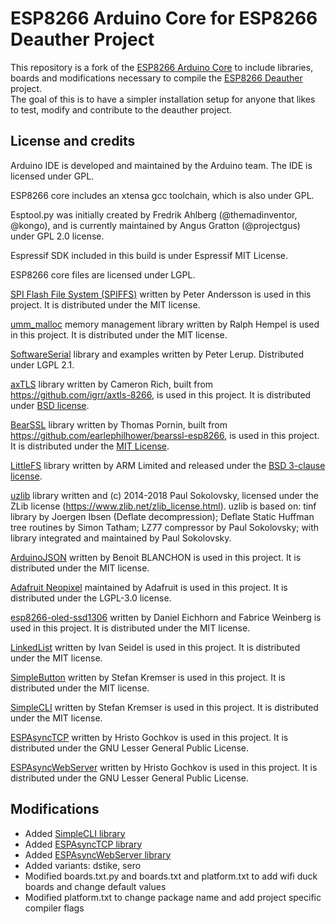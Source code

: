 # ESP8266 Arduino Core for ESP8266 Deauther Project

This repository is a fork of the [ESP8266 Arduino Core](https://github.com/esp8266/Arduino) to include libraries, boards and modifications necessary to compile the [ESP8266 Deauther](https://github.com/spacehuhntech/esp8266_deauther) project.  
The goal of this is to have a simpler installation setup for anyone that likes to test, modify and contribute to the deauther project.  

## License and credits

Arduino IDE is developed and maintained by the Arduino team. The IDE is licensed under GPL.

ESP8266 core includes an xtensa gcc toolchain, which is also under GPL.

Esptool.py was initially created by Fredrik Ahlberg (@themadinventor, @kongo), and is currently maintained by Angus Gratton (@projectgus) under GPL 2.0 license.

Espressif SDK included in this build is under Espressif MIT License.

ESP8266 core files are licensed under LGPL.

[SPI Flash File System (SPIFFS)](https://github.com/pellepl/spiffs) written by Peter Andersson is used in this project. It is distributed under the MIT license.

[umm_malloc](https://github.com/rhempel/umm_malloc) memory management library written by Ralph Hempel is used in this project. It is distributed under the MIT license.

[SoftwareSerial](https://github.com/plerup/espsoftwareserial) library and examples written by Peter Lerup. Distributed under LGPL 2.1.

[axTLS](http://axtls.sourceforge.net/) library written by Cameron Rich, built from https://github.com/igrr/axtls-8266, is used in this project. It is distributed under [BSD license](https://github.com/igrr/axtls-8266/blob/master/LICENSE).

[BearSSL](https://bearssl.org) library written by Thomas Pornin, built from https://github.com/earlephilhower/bearssl-esp8266, is used in this project.  It is distributed under the [MIT License](https://bearssl.org/#legal-details).

[LittleFS](https://github.com/ARMmbed/littlefs) library written by ARM Limited and released under the [BSD 3-clause license](https://github.com/ARMmbed/littlefs/blob/master/LICENSE.md).

[uzlib](https://github.com/pfalcon/uzlib) library written and (c) 2014-2018 Paul Sokolovsky, licensed under the ZLib license (https://www.zlib.net/zlib_license.html). uzlib is based on: tinf library by Joergen Ibsen (Deflate decompression); Deflate Static Huffman tree routines by Simon Tatham; LZ77 compressor by Paul Sokolovsky; with library integrated and maintained by Paul Sokolovsky.

[ArduinoJSON](https://github.com/bblanchon/ArduinoJson) written by Benoit BLANCHON is used in this project. It is distributed under the MIT license.  

[Adafruit Neopixel](https://github.com/adafruit/Adafruit_NeoPixel) maintained by Adafruit is used in this project. It is distributed under the LGPL-3.0 license.  

[esp8266-oled-ssd1306](https://github.com/ThingPulse/esp8266-oled-ssd1306) written by Daniel Eichhorn and Fabrice Weinberg is used in this project. It is distributed under the MIT license.  

[LinkedList](https://github.com/ivanseidel/LinkedList) written by Ivan Seidel is used in this project. It is distributed under the MIT license.  

[SimpleButton](https://github.com/spacehuhn/SimpleButton) written by Stefan Kremser is used in this project. It is distributed under the MIT license.  

[SimpleCLI](https://github.com/spacehuhn/SimpleCLI) written by Stefan Kremser is used in this project. It is distributed under the MIT license.  

[ESPAsyncTCP](https://github.com/me-no-dev/ESPAsyncTCP) written by Hristo Gochkov is used in this project. It is distributed under the GNU Lesser General Public License.  

[ESPAsyncWebServer](https://github.com/me-no-dev/ESPAsyncWebServer) written by Hristo Gochkov is used in this project. It is distributed under the GNU Lesser General Public License.  

## Modifications

* Added [SimpleCLI library](https://github.com/spacehuhn/SimpleCLI)
* Added [ESPAsyncTCP library](https://github.com/me-no-dev/ESPAsyncTCP)
* Added [ESPAsyncWebServer library](https://github.com/me-no-dev/ESPAsyncWebServer)
* Added variants: dstike, sero
* Modified boards.txt.py and boards.txt and platform.txt to add wifi duck boards and change default values
* Modified platform.txt to change package name and add project specific compiler flags